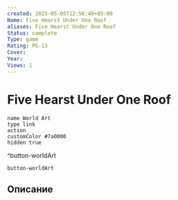 ```yaml
---
created: 2025-05-05T12:56:40+03:00
Name: Five Hearst Under One Roof
aliases: Five Hearst Under One Roof
Status: complete
Type: game
Rating: PG-13
Cover: 
Year: 
Views: 1
---
```


# Five Hearst Under One Roof




```button
name World Art
type link
action 
customColor #7a0000
hidden true
```
^button-worldArt



`button-worldArt`

## Описание


